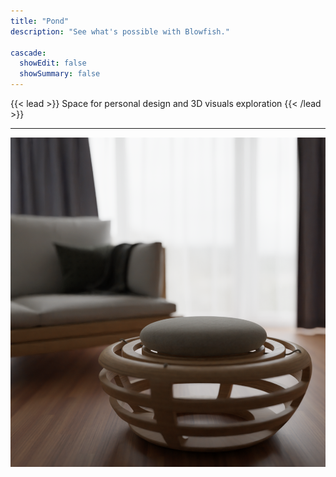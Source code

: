 ```yaml
---
title: "Pond"
description: "See what's possible with Blowfish."

cascade:
  showEdit: false
  showSummary: false
---
```

{{< lead >}}
Space for personal design and 3D visuals exploration
{{< /lead >}}

---

![](exampleSite/content/work/Pond/featured.png)
